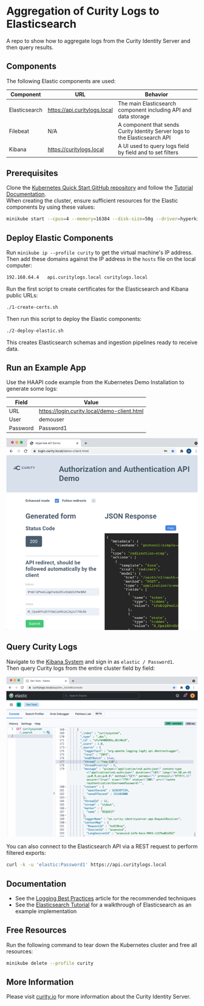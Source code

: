 # Aggregation of Curity Logs to Elasticsearch

A repo to show how to aggregate logs from the Curity Identity Server and then query results.

## Components

The following Elastic components are used:

| Component | URL | Behavior |
| --------- | --- | -------- |
| Elasticsearch | https://api.curitylogs.local | The main Elasticsearch component including API and data storage |
| Filebeat | N/A | A component that sends Curity Identity Server logs to the Elasticsearch API |
| Kibana | https://curitylogs.local | A UI used to query logs field by field and to set filters |

## Prerequisites

Clone the [Kubernetes Quick Start GitHub repository](https://github.com/curityio/kubernetes-quick-start) and follow the [Tutorial Documentation](https://curity.io/resources/learn/kubernetes-demo-installation/).\
When creating the cluster, ensure sufficient resources for the Elastic components by using these values:

```bash
minikube start --cpus=4 --memory=16384 --disk-size=50g --driver=hyperkit --profile curity
```

## Deploy Elastic Components

Run `minikube ip --profile curity` to get the virtual machine's IP address.\
Then add these domains against the IP address in the `hosts` file on the local computer:

```bash
192.168.64.4   api.curitylogs.local curitylogs.local
```

Run the first script to create certificates for the Elasticsearch and Kibana public URLs:

```bash
./1-create-certs.sh
```

Then run this script to deploy the Elastic components:

```bash
./2-deploy-elastic.sh
```

This creates Elasticsearch schemas and ingestion pipelines ready to receive data.

## Run an Example App

Use the HAAPI code example from the Kubernetes Demo Installation to generate some logs:

| Field | Value |
| ----- | ----- |
| URL | https://login.curity.local/demo-client.html |
| User | demouser |
| Password | Password1 |

![Example App](/images/example-app.png)

## Query Curity Logs

Navigate to the [Kibana System](https://curitylogs.local/app/dev_tools#/console) and sign in as `elastic / Password1`.\
Then query Curity logs from the entire cluster field by field:

![Initial Query](/images/initial-query.png)

You can also connect to the Elasticsearch API via a REST request to perform filtered exports:

```bash
curl -k -u 'elastic:Password1' https://api.curitylogs.local
```

## Documentation

- See the [Logging Best Practices](https://curity.io/resources/learn/authenticate-with-google-authenticator/) article for the recommended techniques
- See the [Elasticsearch Tutorial](https://curity.io/resources/learn/elasticsearch-tutorial/) for a walkthrough of Elasticsearch as an example implementation

## Free Resources

Run the following command to tear down the Kubernetes cluster and free all resources:

```bash
minikube delete --profile curity
```

## More Information

Please visit [curity.io](https://curity.io/) for more information about the Curity Identity Server.
